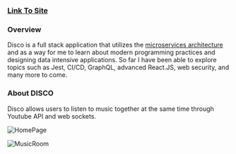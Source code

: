 ### [Link To Site](https://disco-web2.herokuapp.com/)

### Overview
Disco is a full stack application that utilizes the [microservices architecture](https://en.wikipedia.org/wiki/Microservices#:~:text=Microservice%20architecture%20%E2%80%93%20a%20variant%20of,and%20the%20protocols%20are%20lightweight.) and as a way for me to learn about modern programming practices and designing data intensive applications. So far I have been able to explore topics such as Jest, CI/CD, GraphQL, advanced React.JS, web security, and many more to come.

### About DISCO
Disco allows users to listen to music together at the same time through Youtube API and web sockets.

![HomePage](https://i.imgur.com/ekcyyH0.png)


![MusicRoom](https://i.imgur.com/DQZQtK4.png)

